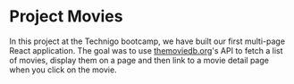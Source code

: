 # Project Movies

In this project at the Technigo bootcamp, we have built our first multi-page React application. The goal was to use [themoviedb.org](https://www.themoviedb.org/)'s API to fetch a list of movies, display them on a page and then link to a movie detail page when you click on the movie.
